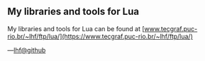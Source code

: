 ## My libraries and tools for Lua

My libraries and tools for Lua can be found at [www.tecgraf.puc-rio.br/~lhf/ftp/lua/](https://www.tecgraf.puc-rio.br/~lhf/ftp/lua/)


—[lhf@github](https://github.com/lhf)
